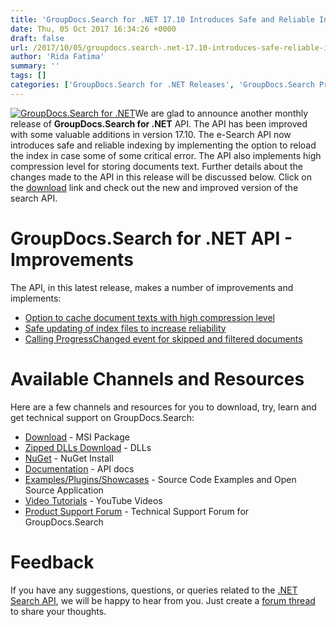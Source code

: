 ```yaml
---
title: 'GroupDocs.Search for .NET 17.10 Introduces Safe and Reliable Indexing'
date: Thu, 05 Oct 2017 16:34:26 +0000
draft: false
url: /2017/10/05/groupdocs.search-.net-17.10-introduces-safe-reliable-indexing/
author: 'Rida Fatima'
summary: ''
tags: []
categories: ['GroupDocs.Search for .NET Releases', 'GroupDocs.Search Product Family']
---
```


[![GroupDocs.Search for .NET](http://blog.groupdocs.com/wp-content/uploads/sites/4/2017/04/groupdocs-search-net.png)](https://www.groupdocs.com/products/search/net)We are glad to announce another monthly release of **GroupDocs.Search for .NET** API. The API has been improved with some valuable additions in version 17.10. The e-Search API now introduces safe and reliable indexing by implementing the option to reload the index in case some of some critical error. The API also implements high compression level for storing documents text. Further details about the changes made to the API in this release will be discussed below. Click on the [download](https://downloads.groupdocs.com/search/net/new-releases/groupdocs.search-for-.net-17.10/) link and check out the new and improved version of the search API.

# GroupDocs.Search for .NET API - Improvements

The API, in this latest release, makes a number of improvements and implements:

*   [Option to cache document texts with high compression level](https://docs.groupdocs.com/search/net)
*   [Safe updating of index files to increase reliability](https://docs.groupdocs.com/search/net)
*   [Calling ProgressChanged event for skipped and filtered documents](https://docs.groupdocs.com/search/net)

# Available Channels and Resources

Here are a few channels and resources for you to download, try, learn and get technical support on GroupDocs.Search:

*   [Download](https://downloads.groupdocs.com/search/net/new-releases/groupdocs.search-for-.net-17.10/ "GroupDocs.Search MSI") - MSI Package
*   [Zipped DLLs Download](https://downloads.groupdocs.com/search/net/new-releases/groupdocs.search-for-.net-17.10-(dlls-only)/ "GroupDocs.Search Zipped Dll") - DLLs
*   [NuGet](https://www.nuget.org/packages/GroupDocs.Search/17.10.0 "GroupDocs.Search Nuget Package") - NuGet Install
*   [Documentation](https://docs.groupdocs.com/display/searchnet/Getting+Started) - API docs
*   [Examples/Plugins/Showcases](https://github.com/groupdocs-search/GroupDocs.Search-for-.NET "How to use Search API") - Source Code Examples and Open Source Application
*   [Video Tutorials](https://www.youtube.com/playlist?list=PL25CTxMCj5vMZGPsZX-FCtRM_UBXdLT9h "Search API video Tutorials") - YouTube Videos
*   [Product Support Forum](https://www.groupdocs.com/Community/forums/groupdocs.search-product-family/52/showforum.aspx) - Technical Support Forum for GroupDocs.Search

# Feedback

If you have any suggestions, questions, or queries related to the [.NET Search API](http://www.groupdocs.com/products/search/net), we will be happy to hear from you. Just create a [forum thread](http://www.groupdocs.com/Community/forums/groupdocs.search-product-family/52/showforum.aspx) to share your thoughts.




